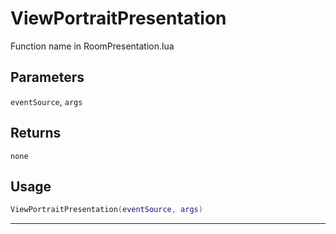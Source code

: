 # ViewPortraitPresentation
Function name in RoomPresentation.lua
## Parameters
`eventSource`, `args`
## Returns
`none`
## Usage
```lua
ViewPortraitPresentation(eventSource, args)
```
---
